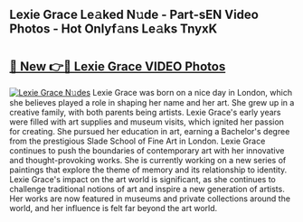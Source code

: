 ## Lexie Grace Le𝚊ked N𝚞de - Part-sEN Video Photos - Hot Onlyf𝚊ns Le𝚊ks TnyxK

# <h2><a href="http://ab18478.deff.icu/?id=Lexie+Grace">🔗 New 👉🔴 Lexie Grace VIDEO Photos</a></h2>

[![Lexie Grace N𝚞des](https://i.imgur.com/rIISA9y.gif)](http://ab18478.deff.icu/?id=Lexie+Grace)
Lexie Grace was born on a nice day in London, which she believes played a role in shaping her name and her art. She grew up in a creative family, with both parents being artists. Lexie Grace's early years were filled with art supplies and museum visits, which ignited her passion for creating. She pursued her education in art, earning a Bachelor's degree from the prestigious Slade School of Fine Art in London. Lexie Grace continues to push the boundaries of contemporary art with her innovative and thought-provoking works. She is currently working on a new series of paintings that explore the theme of memory and its relationship to identity. Lexie Grace's impact on the art world is significant, as she continues to challenge traditional notions of art and inspire a new generation of artists. Her works are now featured in museums and private collections around the world, and her influence is felt far beyond the art world.
